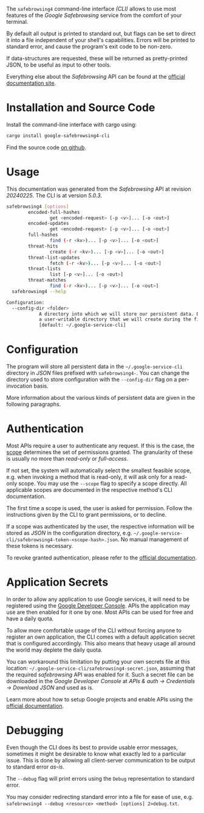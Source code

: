 <!---
DO NOT EDIT !
This file was generated automatically from 'src/generator/templates/cli/README.md.mako'
DO NOT EDIT !
-->
The `safebrowsing4` command-line interface *(CLI)* allows to use most features of the *Google Safebrowsing* service from the comfort of your terminal.

By default all output is printed to standard out, but flags can be set to direct it into a file independent of your shell's
capabilities. Errors will be printed to standard error, and cause the program's exit code to be non-zero.

If data-structures are requested, these will be returned as pretty-printed JSON, to be useful as input to other tools.

Everything else about the *Safebrowsing* API can be found at the
[official documentation site](https://developers.google.com/safe-browsing/).

# Installation and Source Code

Install the command-line interface with cargo using:

```bash
cargo install google-safebrowsing4-cli
```

Find the source code [on github](https://github.com/Byron/google-apis-rs/tree/main/gen/safebrowsing4-cli).

# Usage

This documentation was generated from the *Safebrowsing* API at revision *20240225*. The CLI is at version *5.0.3*.

```bash
safebrowsing4 [options]
        encoded-full-hashes
                get <encoded-request> [-p <v>]... [-o <out>]
        encoded-updates
                get <encoded-request> [-p <v>]... [-o <out>]
        full-hashes
                find (-r <kv>)... [-p <v>]... [-o <out>]
        threat-hits
                create (-r <kv>)... [-p <v>]... [-o <out>]
        threat-list-updates
                fetch (-r <kv>)... [-p <v>]... [-o <out>]
        threat-lists
                list [-p <v>]... [-o <out>]
        threat-matches
                find (-r <kv>)... [-p <v>]... [-o <out>]
  safebrowsing4 --help

Configuration:
  --config-dir <folder>
            A directory into which we will store our persistent data. Defaults to
            a user-writable directory that we will create during the first invocation.
            [default: ~/.google-service-cli]

```

# Configuration

The program will store all persistent data in the `~/.google-service-cli` directory in *JSON* files prefixed with `safebrowsing4-`.  You can change the directory used to store configuration with the `--config-dir` flag on a per-invocation basis.

More information about the various kinds of persistent data are given in the following paragraphs.

# Authentication

Most APIs require a user to authenticate any request. If this is the case, the [scope][scopes] determines the 
set of permissions granted. The granularity of these is usually no more than *read-only* or *full-access*.

If not set, the system will automatically select the smallest feasible scope, e.g. when invoking a
method that is read-only, it will ask only for a read-only scope. 
You may use the `--scope` flag to specify a scope directly. 
All applicable scopes are documented in the respective method's CLI documentation.

The first time a scope is used, the user is asked for permission. Follow the instructions given 
by the CLI to grant permissions, or to decline.

If a scope was authenticated by the user, the respective information will be stored as *JSON* in the configuration
directory, e.g. `~/.google-service-cli/safebrowsing4-token-<scope-hash>.json`. No manual management of these tokens
is necessary.

To revoke granted authentication, please refer to the [official documentation][revoke-access].

# Application Secrets

In order to allow any application to use Google services, it will need to be registered using the 
[Google Developer Console][google-dev-console]. APIs the application may use are then enabled for it
one by one. Most APIs can be used for free and have a daily quota.

To allow more comfortable usage of the CLI without forcing anyone to register an own application, the CLI
comes with a default application secret that is configured accordingly. This also means that heavy usage
all around the world may deplete the daily quota.

You can workaround this limitation by putting your own secrets file at this location: 
`~/.google-service-cli/safebrowsing4-secret.json`, assuming that the required *safebrowsing* API 
was enabled for it. Such a secret file can be downloaded in the *Google Developer Console* at 
*APIs & auth -> Credentials -> Download JSON* and used as is.

Learn more about how to setup Google projects and enable APIs using the [official documentation][google-project-new].


# Debugging

Even though the CLI does its best to provide usable error messages, sometimes it might be desirable to know
what exactly led to a particular issue. This is done by allowing all client-server communication to be 
output to standard error *as-is*.

The `--debug` flag will print errors using the `Debug` representation to standard error.

You may consider redirecting standard error into a file for ease of use, e.g. `safebrowsing4 --debug <resource> <method> [options] 2>debug.txt`.


[scopes]: https://developers.google.com/+/api/oauth#scopes
[revoke-access]: http://webapps.stackexchange.com/a/30849
[google-dev-console]: https://console.developers.google.com/
[google-project-new]: https://developers.google.com/console/help/new/
